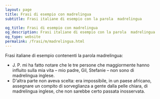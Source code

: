 ```yaml
---
layout: page
title: Frasi di esempio con madrelingua 
subtitle: Frasi italiane di esempio con la parola  madrelingua

og_title: Frasi di esempio con madrelingua 
og_description: Frasi italiane di esempio con la parola  madrelingua
og_type: website
permalink: /frasi/m/madrelingua.html
---
```


Frasi italiane di esempio contenenti la parola madrelingua:


- J. P. mi ha fatto notare che le tre persone che maggiormente hanno influito sulla mia vita – mio padre, Gil, Stefanie – non sono di madrelingua inglese.
- D'altra parte non aveva scelta: era impossibile, in un paese africano, assegnare un compito di sorveglianza a gente dalla pelle chiara, di madrelingua inglese, che non sarebbe certo passata inosservata.
